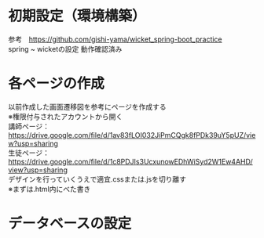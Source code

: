 # 初期設定（環境構築）
参考　https://github.com/gishi-yama/wicket_spring-boot_practice  
spring ~ wicketの設定
動作確認済み 

# 各ページの作成
以前作成した画面遷移図を参考にページを作成する  
※権限付与されたアカウントから開く  
講師ページ：https://drive.google.com/file/d/1av83fLOI032JiPmCQgk8fPDk39uY5pUZ/view?usp=sharing  
生徒ページ：https://drive.google.com/file/d/1c8PDJIs3UcxunowEDhWiSyd2W1Ew4AHD/view?usp=sharing  
デザインを行っていくうえで適宜.cssまたは.jsを切り離す  
※まずは.html内にべた書き

# データベースの設定
 
